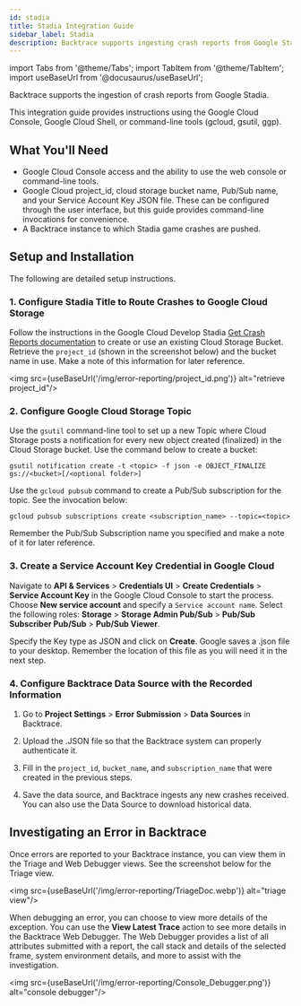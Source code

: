 ```yaml
---
id: stadia
title: Stadia Integration Guide
sidebar_label: Stadia
description: Backtrace supports ingesting crash reports from Google Stadia.
---
```


import Tabs from '@theme/Tabs';
import TabItem from '@theme/TabItem';
import useBaseUrl from '@docusaurus/useBaseUrl';

Backtrace supports the ingestion of crash reports from Google Stadia.

This integration guide provides instructions using the Google Cloud Console, Google Cloud Shell, or command-line tools (gcloud, gsutil, ggp).

## What You'll Need

- Google Cloud Console access and the ability to use the web console or command-line tools.
- Google Cloud project_id, cloud storage bucket name, Pub/Sub name, and your Service Account Key JSON file. These can be configured through the user interface, but this guide provides command-line invocations for convenience.
- A Backtrace instance to which Stadia game crashes are pushed.

## Setup and Installation

The following are detailed setup instructions.

### 1. Configure Stadia Title to Route Crashes to Google Cloud Storage

Follow the instructions in the Google Cloud Develop Stadia [Get Crash Reports documentation](https://developers.google.com/stadia/1.37/docs/develop/debug-and-test/crash-reports) to create or use an existing Cloud Storage Bucket. Retrieve the `project_id` (shown in the screenshot below) and the bucket name in use. Make a note of this information for later reference.

<img src={useBaseUrl('/img/error-reporting/project_id.png')} alt="retrieve project_id"/>

### 2. Configure Google Cloud Storage Topic

Use the `gsutil` command-line tool to set up a new Topic where Cloud Storage posts a notification for every new object created (finalized) in the Cloud Storage bucket. Use the command below to create a bucket:

```
gsutil notification create -t <topic> -f json -e OBJECT_FINALIZE gs://<bucket>[/<optional folder>]
```

Use the `gcloud pubsub` command to create a Pub/Sub subscription for the topic. See the invocation below:

```
gcloud pubsub subscriptions create <subscription_name> --topic=<topic>
```

Remember the Pub/Sub Subscription name you specified and make a note of it for later reference.

### 3. Create a Service Account Key Credential in Google Cloud

Navigate to **API & Services** > **Credentials UI** > **Create Credentials** > **Service Account Key** in the Google Cloud Console to start the process. Choose **New service account** and specify a `Service account name`. Select the following roles: **Storage** > **Storage Admin Pub/Sub** > **Pub/Sub Subscriber Pub/Sub** > **Pub/Sub Viewer**.

Specify the Key type as JSON and click on **Create**. Google saves a .json file to your desktop. Remember the location of this file as you will need it in the next step.

### 4. Configure Backtrace Data Source with the Recorded Information

1. Go to **Project Settings** > **Error Submission** > **Data Sources** in Backtrace.

2. Upload the .JSON file so that the Backtrace system can properly authenticate it.

3. Fill in the `project_id`, `bucket_name`, and `subscription_name` that were created in the previous steps.

4. Save the data source, and Backtrace ingests any new crashes received. You can also use the Data Source to download historical data.

## Investigating an Error in Backtrace

Once errors are reported to your Backtrace instance, you can view them in the Triage and Web Debugger views. See the screenshot below for the Triage view.

<img src={useBaseUrl('/img/error-reporting/TriageDoc.webp')} alt="triage view"/>

When debugging an error, you can choose to view more details of the exception. You can use the **View Latest Trace** action to see more details in the Backtrace Web Debugger. The Web Debugger provides a list of all attributes submitted with a report, the call stack and details of the selected frame, system environment details, and more to assist with the investigation.

<img src={useBaseUrl('/img/error-reporting/Console_Debugger.png')} alt="console debugger"/>

